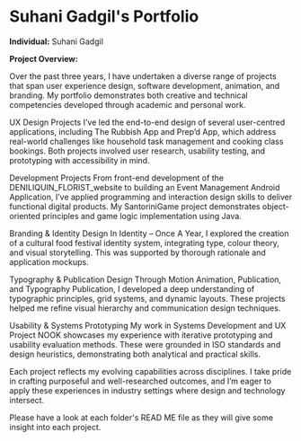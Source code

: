 # Suhani Gadgil's Portfolio
**Individual:** Suhani Gadgil

**Project Overview:**

Over the past three years, I have undertaken a diverse range of projects that span user experience design, software development, animation, and branding. My portfolio demonstrates both creative and technical competencies developed through academic and personal work.

UX Design Projects
I’ve led the end-to-end design of several user-centred applications, including The Rubbish App and Prep’d App, which address real-world challenges like household task management and cooking class bookings. Both projects involved user research, usability testing, and prototyping with accessibility in mind.

Development Projects
From front-end development of the DENILIQUIN_FLORIST_website to building an Event Management Android Application, I’ve applied programming and interaction design skills to deliver functional digital products. My SantoriniGame project demonstrates object-oriented principles and game logic implementation using Java.

Branding & Identity Design
In Identity – Once A Year, I explored the creation of a cultural food festival identity system, integrating type, colour theory, and visual storytelling. This was supported by thorough rationale and application mockups.

Typography & Publication Design
Through Motion Animation, Publication, and Typography Publication, I developed a deep understanding of typographic principles, grid systems, and dynamic layouts. These projects helped me refine visual hierarchy and communication design techniques.

Usability & Systems Prototyping
My work in Systems Development and UX Project NOOK showcases my experience with iterative prototyping and usability evaluation methods. These were grounded in ISO standards and design heuristics, demonstrating both analytical and practical skills.

Each project reflects my evolving capabilities across disciplines. I take pride in crafting purposeful and well-researched outcomes, and I’m eager to apply these experiences in industry settings where design and technology intersect.

Please have a look at each folder's READ ME file as they will give some insight into each project.
